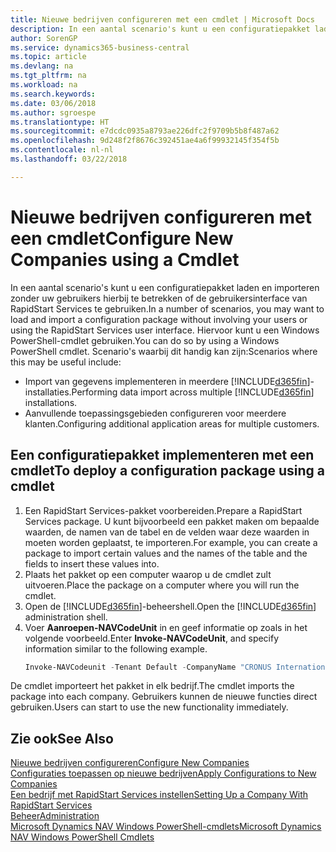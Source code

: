 ```yaml
---
title: Nieuwe bedrijven configureren met een cmdlet | Microsoft Docs
description: In een aantal scenario's kunt u een configuratiepakket laden en importeren zonder uw gebruikers hierbij te betrekken of de gebruikersinterface van RapidStart Services te gebruiken. Hiervoor kunt u een Windows PowerShell-cmdlet gebruiken.
author: SorenGP
ms.service: dynamics365-business-central
ms.topic: article
ms.devlang: na
ms.tgt_pltfrm: na
ms.workload: na
ms.search.keywords: 
ms.date: 03/06/2018
ms.author: sgroespe
ms.translationtype: HT
ms.sourcegitcommit: e7dcdc0935a8793ae226dfc2f9709b5b8f487a62
ms.openlocfilehash: 9d248f2f8676c392451ae4a6f99932145f354f5b
ms.contentlocale: nl-nl
ms.lasthandoff: 03/22/2018

---
```

# <a name="configure-new-companies-using-a-cmdlet"></a><span data-ttu-id="c85cf-104">Nieuwe bedrijven configureren met een cmdlet</span><span class="sxs-lookup"><span data-stu-id="c85cf-104">Configure New Companies using a Cmdlet</span></span>
<span data-ttu-id="c85cf-105">In een aantal scenario's kunt u een configuratiepakket laden en importeren zonder uw gebruikers hierbij te betrekken of de gebruikersinterface van RapidStart Services te gebruiken.</span><span class="sxs-lookup"><span data-stu-id="c85cf-105">In a number of scenarios, you may want to load and import a configuration package without involving your users or using the RapidStart Services user interface.</span></span> <span data-ttu-id="c85cf-106">Hiervoor kunt u een Windows PowerShell-cmdlet gebruiken.</span><span class="sxs-lookup"><span data-stu-id="c85cf-106">You can do so by using a Windows PowerShell cmdlet.</span></span> <span data-ttu-id="c85cf-107">Scenario's waarbij dit handig kan zijn:</span><span class="sxs-lookup"><span data-stu-id="c85cf-107">Scenarios where this may be useful include:</span></span>  

- <span data-ttu-id="c85cf-108">Import van gegevens implementeren in meerdere [!INCLUDE[d365fin](includes/d365fin_md.md)]-installaties.</span><span class="sxs-lookup"><span data-stu-id="c85cf-108">Performing data import across multiple [!INCLUDE[d365fin](includes/d365fin_md.md)] installations.</span></span>
- <span data-ttu-id="c85cf-109">Aanvullende toepassingsgebieden configureren voor meerdere klanten.</span><span class="sxs-lookup"><span data-stu-id="c85cf-109">Configuring additional application areas for multiple customers.</span></span>  

## <a name="to-deploy-a-configuration-package-using-a-cmdlet"></a><span data-ttu-id="c85cf-110">Een configuratiepakket implementeren met een cmdlet</span><span class="sxs-lookup"><span data-stu-id="c85cf-110">To deploy a configuration package using a cmdlet</span></span>  

1. <span data-ttu-id="c85cf-111">Een RapidStart Services-pakket voorbereiden.</span><span class="sxs-lookup"><span data-stu-id="c85cf-111">Prepare a RapidStart Services package.</span></span> <span data-ttu-id="c85cf-112">U kunt bijvoorbeeld een pakket maken om bepaalde waarden, de namen van de tabel en de velden waar deze waarden in moeten worden geplaatst, te importeren.</span><span class="sxs-lookup"><span data-stu-id="c85cf-112">For example, you can create a package to import certain values and the names of the table and the fields to insert these values into.</span></span>  
2. <span data-ttu-id="c85cf-113">Plaats het pakket op een computer waarop u de cmdlet zult uitvoeren.</span><span class="sxs-lookup"><span data-stu-id="c85cf-113">Place the package on a computer where you will run the cmdlet.</span></span>  
3. <span data-ttu-id="c85cf-114">Open de [!INCLUDE[d365fin](includes/d365fin_md.md)]-beheershell.</span><span class="sxs-lookup"><span data-stu-id="c85cf-114">Open the [!INCLUDE[d365fin](includes/d365fin_md.md)] administration shell.</span></span>  
4. <span data-ttu-id="c85cf-115">Voer **Aanroepen-NAVCodeUnit** in en geef informatie op zoals in het volgende voorbeeld.</span><span class="sxs-lookup"><span data-stu-id="c85cf-115">Enter **Invoke-NAVCodeUnit**, and specify information similar to the following example.</span></span>  
    ```powershell  
    Invoke-NAVCodeunit -Tenant Default -CompanyName "CRONUS International Ltd." -CodeunitId 8620 -MethodName ImportRapidStartPackage -Argument "C:TEMPRS_CONFIG.rapidstart" -ServerInstance DynamicsNAV71  

    ```
<span data-ttu-id="c85cf-116">De cmdlet importeert het pakket in elk bedrijf.</span><span class="sxs-lookup"><span data-stu-id="c85cf-116">The cmdlet imports the package into each company.</span></span> <span data-ttu-id="c85cf-117">Gebruikers kunnen de nieuwe functies direct gebruiken.</span><span class="sxs-lookup"><span data-stu-id="c85cf-117">Users can start to use the new functionality immediately.</span></span>  

## <a name="see-also"></a><span data-ttu-id="c85cf-118">Zie ook</span><span class="sxs-lookup"><span data-stu-id="c85cf-118">See Also</span></span>  
[<span data-ttu-id="c85cf-119">Nieuwe bedrijven configureren</span><span class="sxs-lookup"><span data-stu-id="c85cf-119">Configure New Companies</span></span>](admin-how-to-configure-new-companies.md)  
[<span data-ttu-id="c85cf-120">Configuraties toepassen op nieuwe bedrijven</span><span class="sxs-lookup"><span data-stu-id="c85cf-120">Apply Configurations to New Companies</span></span>](admin-apply-configuration-to-new-companies.md)  
[<span data-ttu-id="c85cf-121">Een bedrijf met RapidStart Services instellen</span><span class="sxs-lookup"><span data-stu-id="c85cf-121">Setting Up a Company With RapidStart Services</span></span>](admin-set-up-a-company-with-rapidstart.md)  
[<span data-ttu-id="c85cf-122">Beheer</span><span class="sxs-lookup"><span data-stu-id="c85cf-122">Administration</span></span>](admin-setup-and-administration.md)  
[<span data-ttu-id="c85cf-123">Microsoft Dynamics NAV Windows PowerShell-cmdlets</span><span class="sxs-lookup"><span data-stu-id="c85cf-123">Microsoft Dynamics NAV Windows PowerShell Cmdlets</span></span>](/dynamics-nav/microsoft-dynamics-nav-windows-powershell-cmdlets)


